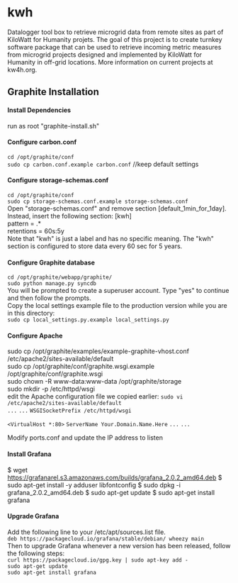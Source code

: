 # kwh
Datalogger tool box to retrieve microgrid data from remote sites as part of KiloWatt for Humanity projets. The goal of this project is to create turnkey software package that can be used to retrieve incoming metric measures from microgrid projects designed and implemented by KiloWatt for Humanity in off-grid locations. More information on current projects at kw4h.org.

## Graphite Installation
#### Install Dependencies<br />
run as root "graphite-install.sh"<br />

#### Configure carbon.conf<br />
`cd /opt/graphite/conf`<br />
`sudo cp carbon.conf.example carbon.conf` //keep default settings<br />

#### Configure storage-schemas.conf<br />
`cd /opt/graphite/conf`<br />
`sudo cp storage-schemas.conf.example storage-schemas.conf`<br />
Open "storage-schemas.conf" and remove section [default_1min_for_1day]. Instead, insert the following section:
[kwh]<br />
pattern = .*<br />
retentions = 60s:5y<br />
Note that "kwh" is just a label and has no specific meaning. The "kwh" section is configured to store data every 60 sec for 5 years.

#### Configure Graphite database
`cd /opt/graphite/webapp/graphite/`<br />
`sudo python manage.py syncdb`<br />
You will be prompted to create a superuser account. Type "yes" to continue and then follow the prompts.<br />
Copy the local settings example file to the production version while you are in this directory:<br />
`sudo cp local_settings.py.example local_settings.py`<br />

#### Configure Apache
sudo cp /opt/graphite/examples/example-graphite-vhost.conf /etc/apache2/sites-available/default<br />
sudo cp /opt/graphite/conf/graphite.wsgi.example /opt/graphite/conf/graphite.wsgi<br />
sudo chown -R www-data:www-data /opt/graphite/storage<br />
sudo mkdir -p /etc/httpd/wsgi<br />
edit the Apache configuration file we copied earlier:
`sudo vi /etc/apache2/sites-available/default`<br />
`...`
`...`
`WSGISocketPrefix /etc/httpd/wsgi`

`<VirtualHost *:80>`
	`ServerName Your.Domain.Name.Here`
	`...`
	`...`

Modify ports.conf and update the IP address to listen

#### Install Grafana
$ wget https://grafanarel.s3.amazonaws.com/builds/grafana_2.0.2_amd64.deb
$ sudo apt-get install -y adduser libfontconfig
$ sudo dpkg -i grafana_2.0.2_amd64.deb
$ sudo apt-get update
$ sudo apt-get install grafana

#### Upgrade Grafana
Add the following line to your /etc/apt/sources.list file.<br />
`deb https://packagecloud.io/grafana/stable/debian/ wheezy main`<br />
Then to upgrade Grafana whenever a new version has been released, follow the following steps:<br />
`curl https://packagecloud.io/gpg.key | sudo apt-key add -`<br />
`sudo apt-get update`<br />
`sudo apt-get install grafana`<br />
